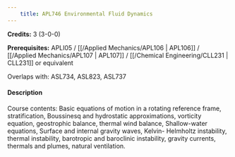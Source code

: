 ```yaml
---
    title: APL746 Environmental Fluid Dynamics
---
```

**Credits:** 3 (3-0-0)



**Prerequisites:** APLI05 / [[/Applied Mechanics/APL106 | APL106]] / [[/Applied Mechanics/APL107 | APL107]] / [[/Chemical Engineering/CLL231 | CLL231]] or equivalent

Overlaps with: ASL734, ASL823, ASL737

#### Description 
Course contents: Basic equations of motion in a rotating reference frame, stratification, Boussinesq and hydrostatic approximations, vorticity equation, geostrophic balance, thermal wind balance, Shallow-water equations, Surface and internal gravity waves, Kelvin- Helmholtz instability, thermal instability, barotropic and baroclinic instability, gravity currents, thermals and plumes, natural ventilation.